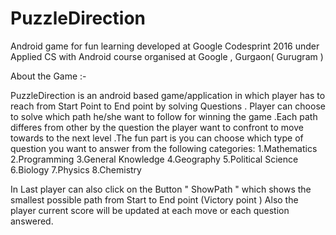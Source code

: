 # PuzzleDirection
Android game for fun learning developed at Google Codesprint 2016 under Applied CS with Android course organised at Google , Gurgaon( Gurugram )

About the Game :-

PuzzleDirection is an android based game/application in which player has to reach from Start Point to End point by solving Questions .
Player can choose to solve which path he/she want to follow for winning the game .Each path differes from other by the question the player want to confront
to move towards to the next level .The fun part is you can choose which type of question you want to answer from the following categories: 
1.Mathematics
2.Programming
3.General Knowledge
4.Geography
5.Political Science
6.Biology
7.Physics
8.Chemistry

In Last player can also click on the Button " ShowPath " which shows the smallest possible path from Start to End point (Victory point )
Also the player current score will be updated at each move or each question answered.


